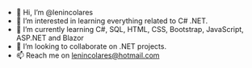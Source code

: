 - 👋 Hi, I’m @lenincolares
- 👀 I’m interested in learning everything related to C# .NET.
- 🌱 I’m currently learning C#, SQL, HTML, CSS, Bootstrap, JavaScript, ASP.NET and Blazor
- 💞️ I’m looking to collaborate on .NET projects.
- 📫 Reach me on lenincolares@hotmail.com

<!---
lenincolares/lenincolares is a ✨ special ✨ repository because its `README.md` (this file) appears on your GitHub profile.
You can click the Preview link to take a look at your changes.
--->
